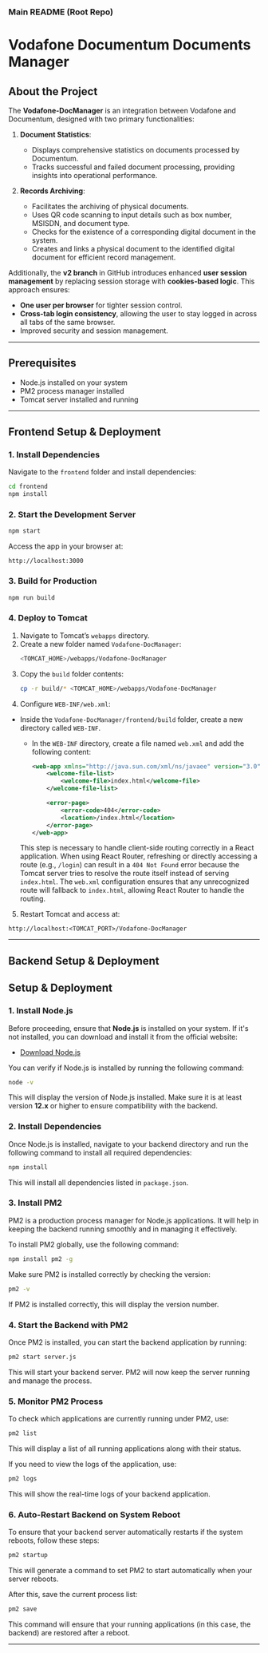 ### Main README (Root Repo)

# Vodafone Documentum Documents Manager

## About the Project

The **Vodafone-DocManager** is an integration between Vodafone and Documentum, designed with two primary functionalities:

1. **Document Statistics**:
   - Displays comprehensive statistics on documents processed by Documentum.
   - Tracks successful and failed document processing, providing insights into operational performance.

2. **Records Archiving**:
   - Facilitates the archiving of physical documents.
   - Uses QR code scanning to input details such as box number, MSISDN, and document type.
   - Checks for the existence of a corresponding digital document in the system.
   - Creates and links a physical document to the identified digital document for efficient record management.

Additionally, the **v2 branch** in GitHub introduces enhanced **user session management** by replacing session storage with **cookies-based logic**. This approach ensures:

- **One user per browser** for tighter session control.
- **Cross-tab login consistency**, allowing the user to stay logged in across all tabs of the same browser.
- Improved security and session management.

---

## Prerequisites

- Node.js installed on your system
- PM2 process manager installed
- Tomcat server installed and running

---

## Frontend Setup & Deployment

### 1. Install Dependencies

Navigate to the `frontend` folder and install dependencies:

```bash
cd frontend
npm install
```

### 2. Start the Development Server

```bash
npm start
```

Access the app in your browser at:
```
http://localhost:3000
```

### 3. Build for Production

```bash
npm run build
```

### 4. Deploy to Tomcat

1. Navigate to Tomcat’s `webapps` directory.
2. Create a new folder named `Vodafone-DocManager`:
   ```bash
   <TOMCAT_HOME>/webapps/Vodafone-DocManager
   ```
3. Copy the `build` folder contents:
   ```bash
   cp -r build/* <TOMCAT_HOME>/webapps/Vodafone-DocManager
   ```
4. Configure `WEB-INF/web.xml`:

- Inside the `Vodafone-DocManager/frontend/build` folder, create a new directory called `WEB-INF`.
   - In the `WEB-INF` directory, create a file named `web.xml` and add the following content:
     
     ```xml
     <web-app xmlns="http://java.sun.com/xml/ns/javaee" version="3.0">
         <welcome-file-list>
             <welcome-file>index.html</welcome-file>
         </welcome-file-list>

         <error-page>
             <error-code>404</error-code>
             <location>/index.html</location>
         </error-page>
     </web-app>
     ```

   This step is necessary to handle client-side routing correctly in a React application. When using React Router, refreshing or directly accessing a route (e.g., `/login`) can result in a `404 Not Found` error because the Tomcat server tries to resolve the route itself instead of serving `index.html`. The `web.xml` configuration ensures that any unrecognized route will fallback to `index.html`, allowing React Router to handle the routing.

5. Restart Tomcat and access at:
```
http://localhost:<TOMCAT_PORT>/Vodafone-DocManager
```

---

## Backend Setup & Deployment


## Setup & Deployment

### 1. Install Node.js

Before proceeding, ensure that **Node.js** is installed on your system. If it's not installed, you can download and install it from the official website:

- [Download Node.js](https://nodejs.org/)

You can verify if Node.js is installed by running the following command:

```bash
node -v
```

This will display the version of Node.js installed. Make sure it is at least version **12.x** or higher to ensure compatibility with the backend.

### 2. Install Dependencies

Once Node.js is installed, navigate to your backend directory and run the following command to install all required dependencies:

```bash
npm install
```

This will install all dependencies listed in `package.json`.

### 3. Install PM2

PM2 is a production process manager for Node.js applications. It will help in keeping the backend running smoothly and in managing it effectively.

To install PM2 globally, use the following command:

```bash
npm install pm2 -g
```

Make sure PM2 is installed correctly by checking the version:

```bash
pm2 -v
```

If PM2 is installed correctly, this will display the version number.

### 4. Start the Backend with PM2

Once PM2 is installed, you can start the backend application by running:

```bash
pm2 start server.js
```

This will start your backend server. PM2 will now keep the server running and manage the process.

### 5. Monitor PM2 Process

To check which applications are currently running under PM2, use:

```bash
pm2 list
```

This will display a list of all running applications along with their status.

If you need to view the logs of the application, use:

```bash
pm2 logs
```

This will show the real-time logs of your backend application.

### 6. Auto-Restart Backend on System Reboot

To ensure that your backend server automatically restarts if the system reboots, follow these steps:

```bash
pm2 startup
```

This will generate a command to set PM2 to start automatically when your server reboots. 

After this, save the current process list:

```bash
pm2 save
```

This command will ensure that your running applications (in this case, the backend) are restored after a reboot.


---


